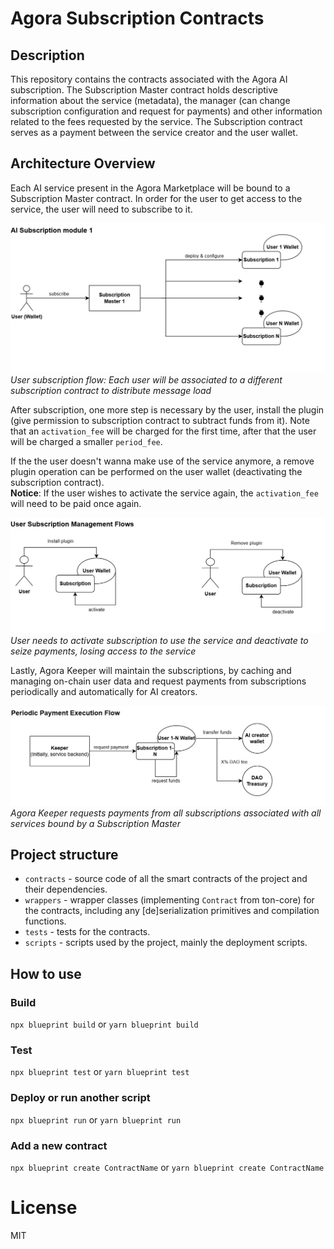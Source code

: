 # Agora Subscription Contracts

## Description
This repository contains the contracts associated with the Agora AI subscription. The Subscription Master contract holds descriptive information about the service (metadata), the manager (can change subscription configuration and request for payments) and other information related to the fees requested by the service. The Subscription contract serves as a payment between the service creator and the user wallet.

## Architecture Overview
Each AI service present in the Agora Marketplace will be bound to a Subscription Master contract. In order for the user to get access to the service, the user will need to subscribe to it. 

![AI Subscription Module](assets/ai_subscription_module.png)
*User subscription flow: Each user will be associated to a different subscription contract to distribute message load*

After subscription, one more step is necessary by the user, install the plugin (give permission to subscription contract to subtract funds from it). Note that an `activation_fee` will be charged for the first time, after that the user will be charged a smaller `period_fee`.

If the the user doesn't wanna make use of the service anymore, a remove plugin operation can be performed on the user wallet (deactivating the subscription contract).  
**Notice**: If the user wishes to activate the service again, the `activation_fee` will need to be paid once again.

![User Subscription Management Flows](assets/user_subscription_management.png)
*User needs to activate subscription to use the service and deactivate to seize payments, losing access to the service*

Lastly, Agora Keeper will maintain the subscriptions, by caching and managing on-chain user data and request payments from subscriptions periodically and automatically for AI creators.

![Periodic Payment Execution Flow](assets/payment_flow.png)
*Agora Keeper requests payments from all subscriptions associated with all services bound by a Subscription Master*

## Project structure

-   `contracts` - source code of all the smart contracts of the project and their dependencies.
-   `wrappers` - wrapper classes (implementing `Contract` from ton-core) for the contracts, including any [de]serialization primitives and compilation functions.
-   `tests` - tests for the contracts.
-   `scripts` - scripts used by the project, mainly the deployment scripts.

## How to use

### Build

`npx blueprint build` or `yarn blueprint build`

### Test

`npx blueprint test` or `yarn blueprint test`

### Deploy or run another script

`npx blueprint run` or `yarn blueprint run`

### Add a new contract

`npx blueprint create ContractName` or `yarn blueprint create ContractName`

# License
MIT
